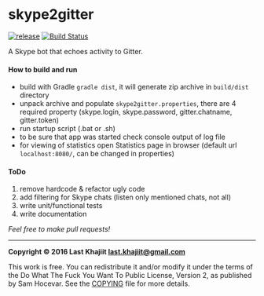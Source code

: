# skype2gitter

[![release](https://img.shields.io/badge/release-v0.0.1-brightgreen.png?style=default)](https://github.com/last-khajiit/skype2gitter/releases/latest) [![Build Status](https://travis-ci.org/last-khajiit/skype2gitter.svg?branch=master)](https://travis-ci.org/last-khajiit/skype2gitter)

A Skype bot that echoes activity to Gitter.

#### How to build and run
- build with Gradle `gradle dist`, it will generate zip archive in `build/dist` directory
- unpack archive and populate `skype2gitter.properties`, there are 4 required property (skype.login, skype.password, gitter.chatname, gitter.token)
- run startup script (.bat or .sh)
- to be sure that app was started check console output of log file
- for viewing of statistics open Statistics page in browser (default url `localhost:8080/`, can be changed in properties)


#### ToDo
1. remove hardcode & refactor ugly code
2. add filtering for Skype chats (listen only mentioned chats, not all)
3. write unit/functional tests
4. write documentation

*Feel free to make pull requests!*


---

**Copyright © 2016 Last Khajiit <last.khajiit@gmail.com>**

This work is free. You can redistribute it and/or modify it under the
terms of the Do What The Fuck You Want To Public License, Version 2,
as published by Sam Hocevar. See the [COPYING](https://raw.githubusercontent.com/last-khajiit/skype2gitter/master/copying.txt) file for more details.


